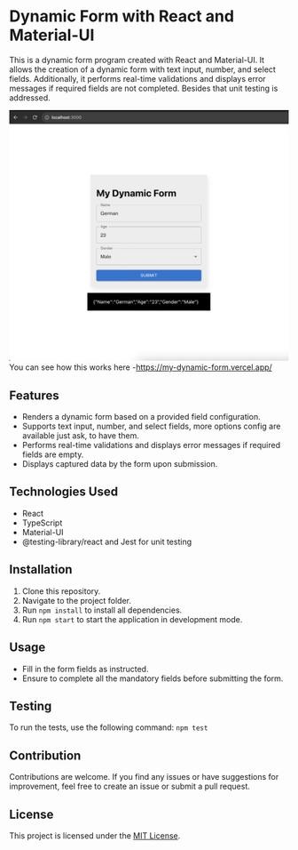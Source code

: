 # Dynamic Form with React and Material-UI

This is a dynamic form program created with React and Material-UI. It allows the creation of a dynamic form with text input, number, and select fields. Additionally, it performs real-time validations and displays error messages if required fields are not completed. Besides that unit testing is addressed.

![Image](sample.png)
You can see how this works here 
-https://my-dynamic-form.vercel.app/

## Features

- Renders a dynamic form based on a provided field configuration.
- Supports text input, number, and select fields, more options config are available just ask, to have them.
- Performs real-time validations and displays error messages if required fields are empty.
- Displays captured data by the form upon submission.

## Technologies Used

- React
- TypeScript
- Material-UI
- @testing-library/react and Jest for unit testing

## Installation

1. Clone this repository.
2. Navigate to the project folder.
3. Run `npm install` to install all dependencies.
4. Run `npm start` to start the application in development mode.

## Usage

- Fill in the form fields as instructed.
- Ensure to complete all the mandatory fields before submitting the form.

## Testing

To run the tests, use the following command:
`npm test`


## Contribution

Contributions are welcome. If you find any issues or have suggestions for improvement, feel free to create an issue or submit a pull request.

## License

This project is licensed under the [MIT License](https://opensource.org/licenses/MIT).

